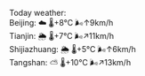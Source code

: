 Today weather:  
Beijing: ☁️   🌡️+8°C 🌬️↑9km/h  
Tianjin: 🌦   🌡️+7°C 🌬️↗11km/h  
Shijiazhuang: 🌦   🌡️+5°C 🌬️↑6km/h  
Tangshan: ⛅️  🌡️+10°C 🌬️↗13km/h  
